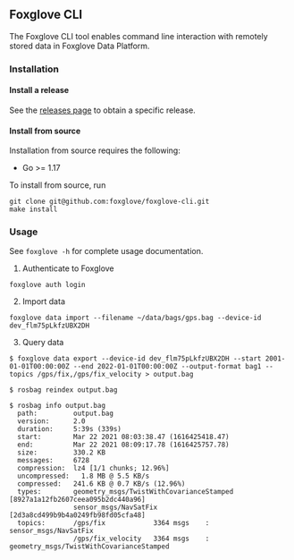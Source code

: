 ## Foxglove CLI

The Foxglove CLI tool enables command line interaction with remotely stored
data in Foxglove Data Platform.

### Installation

#### Install a release
See the [releases page](https://github.com/foxglove/foxglove-cli/releases) to
obtain a specific release.

#### Install from source
Installation from source requires the following:
* Go >= 1.17

To install from source, run

    git clone git@github.com:foxglove/foxglove-cli.git
    make install

### Usage

See `foxglove -h` for complete usage documentation.

1. Authenticate to Foxglove
```
foxglove auth login
```

2. Import data

```
foxglove data import --filename ~/data/bags/gps.bag --device-id dev_flm75pLkfzUBX2DH
```

3. Query data

```
$ foxglove data export --device-id dev_flm75pLkfzUBX2DH --start 2001-01-01T00:00:00Z --end 2022-01-01T00:00:00Z --output-format bag1 --topics /gps/fix,/gps/fix_velocity > output.bag

$ rosbag reindex output.bag

$ rosbag info output.bag
  path:         output.bag
  version:      2.0
  duration:     5:39s (339s)
  start:        Mar 22 2021 08:03:38.47 (1616425418.47)
  end:          Mar 22 2021 08:09:17.78 (1616425757.78)
  size:         330.2 KB
  messages:     6728
  compression:  lz4 [1/1 chunks; 12.96%]
  uncompressed:   1.8 MB @ 5.5 KB/s
  compressed:   241.6 KB @ 0.7 KB/s (12.96%)
  types:        geometry_msgs/TwistWithCovarianceStamped [8927a1a12fb2607ceea095b2dc440a96]
                sensor_msgs/NavSatFix                    [2d3a8cd499b9b4a0249fb98fd05cfa48]
  topics:       /gps/fix            3364 msgs    : sensor_msgs/NavSatFix
                /gps/fix_velocity   3364 msgs    : geometry_msgs/TwistWithCovarianceStamped
```
